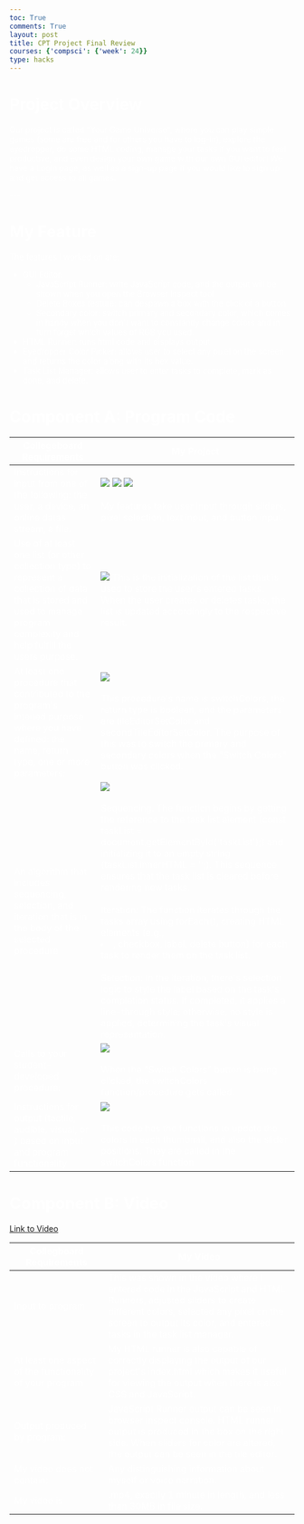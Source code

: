 ```yaml
---
toc: True
comments: True
layout: post
title: CPT Project Final Review
courses: {'compsci': {'week': 24}}
type: hacks
---
```


<style>
    * {
        color: white
    }
</style>

# Project Overview


<p>Our project is called "Your Game Universe", where you can play simple games (some are free and for others you have to log-in), explore the eyedropper, do some HTML coding, manage your tasks if you want to feel productive, and even design your own game with our own GUI editor! We have a Login page, as well as a sign-up page if you would like to sign up and get access to all games.</p>
---

# My Feature

The features I worked on are:
- GUI Editor:
    - JavaScript Runner: write JavaScript code, and the output will be shown when you open the Browser Inspect tool
    - Delete Boxes feature: can despawn a box with the click of a button 
    - Secondary color: switch primary and secondary color, which comes in handy when you don't want to constantly change colors and in turn forget which values of RGB you used.
- HTML Runner: runs html code and displays output
- Eyedropper Color Picker: allows user to select any pixel on the screen and returns the color along with its hex value.
- Task List Manager: allows user to enter tasks to complete, mark as done, and delete.

# Component A: Program Code

| Collegeboard Requirements | My Project|
|------------------|------------------|
| Instructions for input from one of the following: the user, a device, an online datas stream, a file.  | <img src="/student2/images/CPTFinal/sliders.png"> <img src="/student2/images/CPTFinal/pixel.png"> <img src="/student2/images/CPTFinal/console.png"> <br><br> My features take user input through sliders, pixel selection, text input, and button input.|
| Use of at least one list (or other collection type) to represent a collection of data that is stored and used to manage program complexity and help fulfill the users purpose.  | <img src='/student2/images/CPTFinal/listinit.png'> This is the initialization of the list that is used to store the user's entered tasks. When the user creates or deletes tasks, the list is updated accordingly to the respective result.|
| At least one procedure that contributed to the program's intened purpose where you have defined: the name, return type, one or more parameters:  | <img src='/student2/images/CPTFinal/funccrit.png'> <br><br> This procedure's name is switchColors, the return type is boolean, and the parameters are tileEditorSetColor and secondTileEditorSetColor. The purpose of this was to switch the primary and secondary colors when the "Switch Colors" button was clicked.|
| An algorithm that includes sequencing, selection, and iteration that is in the body of the selected procedure | <img src='/student2/images/CPTFinal/seqseliter.png'> <br><br> Sequencing: The function begins by getting the reference to the task list element (const taskList = document.getElementById('taskList');) and initializing it to an empty string (taskList.innerHTML = '';). This sequence ensures that the task list is cleared before rendering new tasks. <br><br> Iteration: The function iterates through the tasks array using forEach(), creating HTML elements (e.g., <li>, checkbox, label, delete button) for each task to render them on the task list. <br><br> Selection: In the iteration, there's selection logic to style the label based on the task's completion status. If completed, it applies a line-through style; otherwise, no style is applied, determining the task's visual representation.|
| Calls to your student-developed procedure: | <img src='/student2/images/CPTFinal/functioncall.png'> <br><br> When the "Switch Colors" button is being clicked, the switchColors function/procedure gets called. |
| Instructions for output (tactile, audible, visual, or ) based on input and program functionality  | <img src='/student2/images/CPTFinal/updatefunctions.png'><br><img sec='/student2/images/CPTFinal/updatecalls.png'> <br><br> This code has the functions to update the colors in each thumbnail, and also the slider positions. They are called in the switchColors function. |

# Component B: Video

[Link to Video](https://drive.google.com/file/d/1gFN7XoDIJG1DzACinSUGHKODmcCWlQx7/view?usp=sharing)


| Collegboard Requirements | My Video |
|------------------|------------------|
| Input to program  | This was shown in the video where I entered code in the JavaScript and HTML Runners, adjusted sliders to create different colors, selected any pixel on the screen to output its color, and entered tasks in the task list manager. |
| At least one aspect of the functionality of your program | My HTML runner is also capable of correctly displaying the output of our project's index.html which makes it useful for viewing the output when there is also CSS and JavaScript.|
| Output produced by program:  | JavaScript Runner output can be seen in browser inspect console. HTML runner output is produced in the box on the right side. When sliders for color are altered, the output can be seen in the tile editor. |
| My video does not contain: | Any distinguishing information about myself or voice narration.  |
| My video is | .mp4, exactly 1 minute in length, and less than 30MB in file size.|

<script src="https://utteranc.es/client.js"
        repo="adityasamavedam/student2"
        issue-term="pathname"
        theme="github-dark"
        crossorigin="anonymous"
        async>
</script>